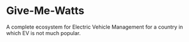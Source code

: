 # Give-Me-Watts
A complete ecosystem for Electric Vehicle Management for a country in which EV is not much popular.
